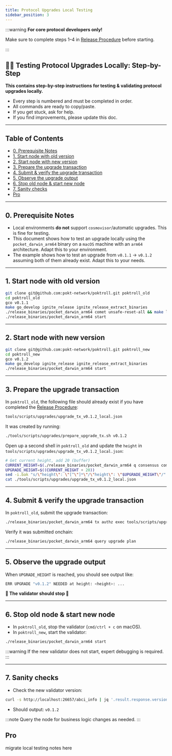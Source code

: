 ```yaml
---
title: Protocol Upgrades Local Testing
sidebar_position: 3
---
```


:::warning
**For core protocol developers only!**

Make sure to complete steps 1–4 in [Release Procedure](./2_release_procedure.md) before starting.

:::

## 📠🍝 Testing Protocol Upgrades Locally: Step-by-Step <!-- omit in toc -->

**This contains step-by-step instructions for testing & validating protocol upgrades locally.**

- Every step is numbered and must be completed in order.
- All commands are ready to copy/paste.
- If you get stuck, ask for help.
- If you find improvements, please update this doc.

---

## Table of Contents <!-- omit in toc -->

- [0. Prerequisite Notes](#0-prerequisite-notes)
- [1. Start node with old version](#1-start-node-with-old-version)
- [2. Start node with new version](#2-start-node-with-new-version)
- [3. Prepare the upgrade transaction](#3-prepare-the-upgrade-transaction)
- [4. Submit \& verify the upgrade transaction](#4-submit--verify-the-upgrade-transaction)
- [5. Observe the upgrade output](#5-observe-the-upgrade-output)
- [6. Stop old node \& start new node](#6-stop-old-node--start-new-node)
- [7. Sanity checks](#7-sanity-checks)
- [Pro](#pro)

---

## 0. Prerequisite Notes

- Local environments **do not** support `cosmovisor`/automatic upgrades. This is fine for testing.
- This document shows how to test an upgrade locally using the `pocket_darwin_arm64` binary on a `macOS` machine with an `arm64` architecture. Adapt this to your environment.
- The example shows how to test an upgrade from `v0.1.1` → `v0.1.2` assuming both of them already exist. Adapt this to your needs.

---

## 1. Start node with old version

```bash
git clone git@github.com:pokt-network/poktroll.git poktroll_old
cd poktroll_old
gco v0.1.1
make go_develop ignite_release ignite_release_extract_binaries
./release_binaries/pocket_darwin_arm64 comet unsafe-reset-all && make localnet_regenesis
./release_binaries/pocket_darwin_arm64 start
```

---

## 2. Start node with new version

```bash
git clone git@github.com:pokt-network/poktroll.git poktroll_new
cd poktroll_new
gco v0.1.2
make go_develop ignite_release ignite_release_extract_binaries
./release_binaries/pocket_darwin_arm64 start
```

---

## 3. Prepare the upgrade transaction

In `poktroll_old`, the following file should already exist if you have completed the [Release Procedure](2_release_procedure.md):

```bash
tools/scripts/upgrades/upgrade_tx_v0.1.2_local.json
```

It was created by running:

```bash
./tools/scripts/upgrades/prepare_upgrade_tx.sh v0.1.2
```

Open up a second shell in `poktroll_old` and update the `height` in `tools/scripts/upgrades/upgrade_tx_v0.1.2_local.json`:

```bash
# Get current height, add 20 (buffer)
CURRENT_HEIGHT=$(./release_binaries/pocket_darwin_arm64 q consensus comet block-latest -o json | jq '.sdk_block.last_commit.height' | tr -d '"')
UPGRADE_HEIGHT=$((CURRENT_HEIGHT + 20))
sed -i.bak "s/\"height\": \"[^\"]*\"/\"height\": \"$UPGRADE_HEIGHT\"/" tools/scripts/upgrades/upgrade_tx_v0.1.2_local.json
cat ./tools/scripts/upgrades/upgrade_tx_v0.1.2_local.json
```

---

## 4. Submit & verify the upgrade transaction

In `poktroll_old`, submit the upgrade transaction:

```bash
./release_binaries/pocket_darwin_arm64 tx authz exec tools/scripts/upgrades/upgrade_tx_v0.1.2_local.json --yes --from=pnf
```

Verify it was submitted onchain:

```bash
./release_binaries/pocket_darwin_arm64 query upgrade plan
```

---

## 5. Observe the upgrade output

When `UPGRADE_HEIGHT` is reached, you should see output like:

```bash
ERR UPGRADE "v0.1.2" NEEDED at height: <height>: ...
```

**🛑 The validator should stop 🛑**

---

## 6. Stop old node & start new node

- In `poktroll_old`, stop the validator (`cmd/ctrl + c` on macOS).
- In `poktroll_new`, start the validator:

```bash
./release_binaries/pocket_darwin_arm64 start
```

:::warning
If the new validator does not start, expert debugging is required.
:::

---

## 7. Sanity checks

- Check the new validator version:

```bash
curl -s http://localhost:26657/abci_info | jq '.result.response.version'
```

- Should output: `v0.1.2`

:::note
Query the node for business logic changes as needed.
:::

## Pro

migrate local testing notes here
